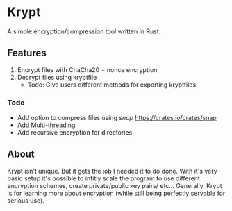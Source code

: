 # Krypt
A simple encryption/compression tool written in Rust.

## Features
1. Encrypt files with ChaCha20 + nonce encryption
2. Decrypt files using kryptfile
    * Todo: Give users different methods for exporting kryptfiles

### Todo
* Add option to compress files using *snap* https://crates.io/crates/snap
* Add Multi-threading
* Add recursive encryption for directories

## About 
Krypt isn't unique. But it gets the job I needed it to do done. With it's very basic setup it's possible to infitly scale the program to use different encryption schemes, create private/public key pairs/ etc...
Generally, Krypt is for learning more about encryption (while still being perfectly servable for serious use).